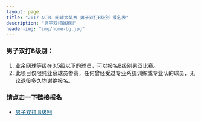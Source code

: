 ```yaml
---
layout: page
title: "2017 ACTC 网球大奖赛 男子双打B级别 报名表"
description: "男子双打B级别"
header-img: "img/home-bg.jpg"
---
```


### 男子双打B级别：
1. 业余网球等级在3.5级以下的球员，可以报名B级别男双比赛。
2. 此项目仅限纯业余球员参赛，任何曾经受过专业系统训练或专业队的球员，无论退役多久均谢绝报名。

### 请点击一下链接报名
* <a href="https://www.eventbrite.com.au/e/2017-actc-b-tickets-38071904090?ref=elink" target="_blank" style="color:#005580">男子双打 B级别</a>

